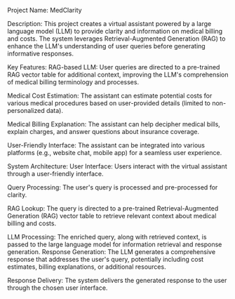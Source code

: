 Project Name: MedClarity 

Description: This project creates a virtual assistant powered by a large language model (LLM) to provide clarity and information on medical billing and costs. The system leverages Retrieval-Augmented Generation (RAG) to enhance the LLM's understanding of user queries before generating informative responses.

Key Features:
RAG-based LLM: User queries are directed to a pre-trained RAG vector table for additional context, improving the LLM's comprehension of medical billing terminology and processes.

Medical Cost Estimation: The assistant can estimate potential costs for various medical procedures based on user-provided details (limited to non-personalized data).

Medical Billing Explanation: The assistant can help decipher medical bills, explain charges, and answer questions about insurance coverage.

User-Friendly Interface: The assistant can be integrated into various platforms (e.g., website chat, mobile app) for a seamless user experience.

System Architecture:
User Interface: Users interact with the virtual assistant through a user-friendly interface.

Query Processing: The user's query is processed and pre-processed for clarity.

RAG Lookup: The query is directed to a pre-trained Retrieval-Augmented Generation (RAG) vector table to retrieve relevant context about medical billing and costs.

LLM Processing: The enriched query, along with retrieved context, is passed to the large language model for information retrieval and response generation.
Response Generation: The LLM generates a comprehensive response that addresses the user's query, potentially including cost estimates, billing explanations, or additional resources.

Response Delivery: The system delivers the generated response to the user through the chosen user interface.

